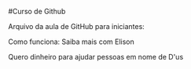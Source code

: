 #Curso de Github

Arquivo da aula de GitHub para iniciantes:

Como funciona: Saiba mais com Elison

Quero dinheiro para ajudar pessoas em nome de D'us

